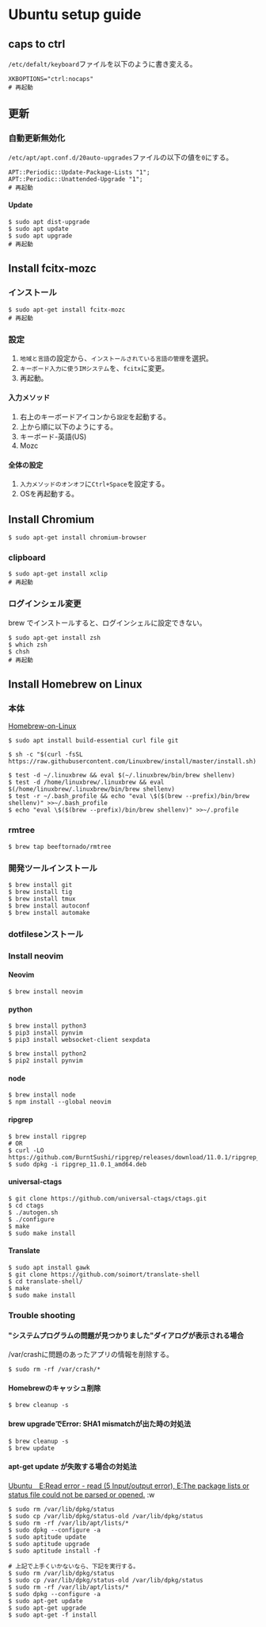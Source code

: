 # Ubuntu setup guide
## caps to ctrl
`/etc/defalt/keyboard`ファイルを以下のように書き変える。
```
XKBOPTIONS="ctrl:nocaps"
# 再起動
```

## 更新
### 自動更新無効化
`/etc/apt/apt.conf.d/20auto-upgrades`ファイルの以下の値を`0`にする。
```
APT::Periodic::Update-Package-Lists "1";
APT::Periodic::Unattended-Upgrade "1";
# 再起動
```
#### Update
```
$ sudo apt dist-upgrade
$ sudo apt update
$ sudo apt upgrade
# 再起動
```

## Install fcitx-mozc
### インストール
```
$ sudo apt-get install fcitx-mozc
# 再起動
```
### 設定
1. `地域と言語`の設定から、`インストールされている言語の管理`を選択。
1. `キーボード入力に使うIMシステム`を、`fcitx`に変更。
1. 再起動。
#### 入力メソッド
1. 右上のキーボードアイコンから`設定`を起動する。
1. 上から順に以下のようにする。
  1. キーボード-英語(US)
  1. Mozc
#### 全体の設定
1. `入力メソッドのオンオフ`に`Ctrl+Space`を設定する。
1. OSを再起動する。


## Install Chromium
```
$ sudo apt-get install chromium-browser
```

### clipboard
```
$ sudo apt-get install xclip
# 再起動
```

### ログインシェル変更
brew でインストールすると、ログインシェルに設定できない。
```
$ sudo apt-get install zsh
$ which zsh
$ chsh
# 再起動
```

## Install Homebrew on Linux
### 本体
[Homebrew-on-Linux](https://docs.brew.sh/Homebrew-on-Linux)
```
$ sudo apt install build-essential curl file git

$ sh -c "$(curl -fsSL https://raw.githubusercontent.com/Linuxbrew/install/master/install.sh)

$ test -d ~/.linuxbrew && eval $(~/.linuxbrew/bin/brew shellenv)
$ test -d /home/linuxbrew/.linuxbrew && eval $(/home/linuxbrew/.linuxbrew/bin/brew shellenv)
$ test -r ~/.bash_profile && echo "eval \$($(brew --prefix)/bin/brew shellenv)" >>~/.bash_profile
$ echo "eval \$($(brew --prefix)/bin/brew shellenv)" >>~/.profile
```
### rmtree
```
$ brew tap beeftornado/rmtree
```
### 開発ツールインストール
```
$ brew install git
$ brew install tig
$ brew install tmux
$ brew install autoconf
$ brew install automake
```

### dotfileseンストール

### Install neovim
#### Neovim
```
$ brew install neovim
```
#### python
```
$ brew install python3
$ pip3 install pynvim
$ pip3 install websocket-client sexpdata

$ brew install python2
$ pip2 install pynvim
```
#### node
```
$ brew install node
$ npm install --global neovim 
```
#### ripgrep
```
$ brew install ripgrep
# OR
$ curl -LO https://github.com/BurntSushi/ripgrep/releases/download/11.0.1/ripgrep_11.0.1_amd64.deb
$ sudo dpkg -i ripgrep_11.0.1_amd64.deb
```
#### universal-ctags
```
$ git clone https://github.com/universal-ctags/ctags.git
$ cd ctags
$ ./autogen.sh 
$ ./configure
$ make
$ sudo make install
```
#### Translate
```
$ sudo apt install gawk
$ git clone https://github.com/soimort/translate-shell
$ cd translate-shell/
$ make
$ sudo make install
```

### Trouble shooting
#### "システムプログラムの問題が見つかりました"ダイアログが表示される場合
/var/crashに問題のあったアプリの情報を削除する。
```
$ sudo rm -rf /var/crash/*
```
#### Homebrewのキャッシュ削除
```
$ brew cleanup -s
```
#### brew upgradeでError: SHA1 mismatchが出た時の対処法
```
$ brew cleanup -s
$ brew update
```
#### apt-get update が失敗する場合の対処法
[Ubuntu　E:Read error - read (5 Input/output error), E:The package lists or status file could not be parsed or opened.](http://kurumatorajirou.blogspot.com/2012_09_01_archive.html)
:w
```
$ sudo rm /var/lib/dpkg/status
$ sudo cp /var/lib/dpkg/status-old /var/lib/dpkg/status
$ sudo rm -rf /var/lib/apt/lists/*
$ sudo dpkg --configure -a
$ sudo aptitude update
$ sudo aptitude upgrade
$ sudo aptitude install -f

# 上記で上手くいかないなら、下記を実行する。
$ sudo rm /var/lib/dpkg/status
$ sudo cp /var/lib/dpkg/status-old /var/lib/dpkg/status
$ sudo rm -rf /var/lib/apt/lists/*
$ sudo dpkg --configure -a
$ sudo apt-get update
$ sudo apt-get upgrade
$ sudo apt-get -f install
```
